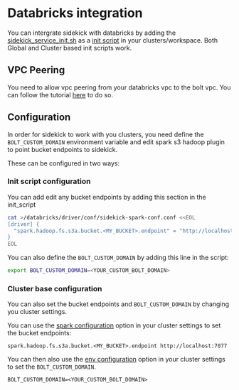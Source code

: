 # Databricks integration

You can intergrate sidekick with databricks by adding the [sidekick_service_init.sh](./sidekick_service_init.sh) as a [init script](https://docs.databricks.com/clusters/init-scripts.html) in your clusters/workspace. Both Global and Cluster based init scripts work.

## VPC Peering

You need to allow vpc peering from your databricks vpc to the bolt vpc. You can follow the tutorial [here](https://xyz.projectn.co/vpc-peering) to do so.

## Configuration

In order for sidekick to work with you clusters, you need define the `BOLT_CUSTOM_DOMAIN` environment variable and edit spark s3 hadoop plugin to point bucket endpoints to sidekick.

These can be configured in two ways:

### Init script configuration

You can add edit any bucket endpoints by adding this section in the init_script

```bash
cat >/databricks/driver/conf/sidekick-spark-conf.conf <<EOL
[driver] {
  "spark.hadoop.fs.s3a.bucket.<MY_BUCKET>.endpoint" = "http://localhost:7077"
}
EOL
```

You can also define the `BOLT_CUSTOM_DOMAIN` by adding this line in the script:

```bash
export BOLT_CUSTOM_DOMAIN=<YOUR_CUSTOM_BOLT_DOMAIN>
```

### Cluster base configuration

You can also set the bucket endpoints and `BOLT_CUSTOM_DOMAIN` by changing you cluster settings.

You can use the [spark configuration](https://docs.databricks.com/clusters/configure.html#spark-configuration) option in your cluster settings to set the bucket endpoints:

```
spark.hadoop.fs.s3a.bucket.<MY_BUCKET>.endpoint http://localhost:7077
```

You can then also use the [env configuration](https://docs.databricks.com/clusters/configure.html#environment-variables) option in your cluster settings to set the `BOLT_CUSTOM_DOMAIN`.

```
BOLT_CUSTOM_DOMAIN=<YOUR_CUSTOM_BOLT_DOMAIN>
```




